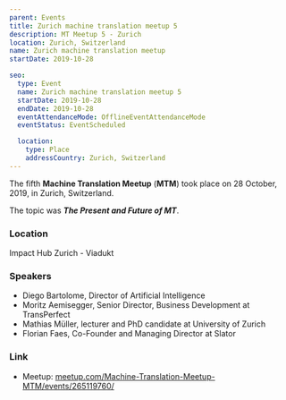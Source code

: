 ```yaml
---
parent: Events
title: Zurich machine translation meetup 5
description: MT Meetup 5 - Zurich
location: Zurich, Switzerland
name: Zurich machine translation meetup
startDate: 2019-10-28

seo:
  type: Event
  name: Zurich machine translation meetup 5
  startDate: 2019-10-28
  endDate: 2019-10-28
  eventAttendanceMode: OfflineEventAttendanceMode
  eventStatus: EventScheduled

  location:
    type: Place
    addressCountry: Zurich, Switzerland
---
```


The fifth **Machine Translation Meetup** (**MTM**) took place on 28 October, 2019, in Zurich, Switzerland.

The topic was ***The Present and Future of MT***.

### Location

Impact Hub Zurich - Viadukt

### Speakers

- Diego Bartolome, Director of Artificial Intelligence
- Moritz Aemisegger, Senior Director, Business Development at TransPerfect
- Mathias Müller, lecturer and PhD candidate at University of Zurich
- Florian Faes, Co-Founder and Managing Director at Slator

### Link

- Meetup: [meetup.com/Machine-Translation-Meetup-MTM/events/265119760/](https://www.meetup.com/Machine-Translation-Meetup-MTM/events/265119760/)
